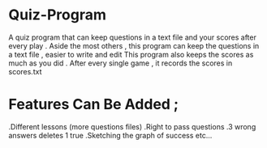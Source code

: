 # Quiz-Program
A quiz program that can keep questions in a text file and your scores after every play . 
Aside the most others , this program can keep the questions in a text file , easier to write and edit
This program also keeps the scores as much as you did . After every single game , it records the scores in scores.txt
# Features Can Be Added ; 
.Different lessons (more questions files)
.Right to pass questions 
.3 wrong answers deletes 1 true 
.Sketching the graph of success 
etc...
